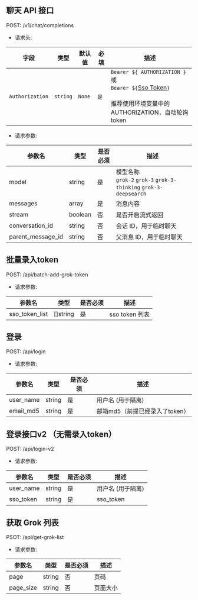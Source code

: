 
## 聊天 API 接口

POST: /v1/chat/completions

- 请求头:

| 字段 | 类型 | 默认值 | 必填 | 描述 |
| --- | --- | --- |--- |--- |
| `Authorization` | `string` | `None` | `是` | `Bearer ${ AUTHORIZATION }` 或 <br> `Bearer ${`[Sso Token](./docs/get-sso-token.jpg)`}` <br><br> 推荐使用环境变量中的 AUTHORIZATION，自动轮询token |

- 请求参数:

| 参数名            | 类型    | 是否必须 | 描述                                                               |
| ----------------- | ------- | -------- | ------------------------------------------------------------------ |
| model             | string  | 是       | 模型名称 <br> `grok-2` `grok-3` `grok-3-thinking` `grok-3-deepsearch` |
| messages          | array   | 是       | 消息内容                                                           |
| stream            | boolean | 否       | 是否开启流式返回                                                   |
| conversation_id   | string  | 否       | 会话 ID，用于临时聊天                                              |
| parent_message_id | string  | 否       | 父消息 ID，用于临时聊天                                            |



## 批量录入token
POST: /api/batch-add-grok-token

- 请求参数:

| 参数名            | 类型    | 是否必须 | 描述                      |
| ----------------- | ------- | -------- | ------------------------- |
| sso_token_list             | []string  | 是       | sso token 列表                     |


## 登录
POST: /api/login
- 请求参数:

| 参数名            | 类型    | 是否必须 | 描述                      |
| ----------------- | ------- | -------- | ------------------------- |
| user_name             | string  | 是       | 用户名 (用于隔离)                    |
| email_md5             | string  | 是       | 邮箱md5（前提已经录入了token）                     |

## 登录接口v2 （无需录入token）
POST: /api/login-v2
- 请求参数:

| 参数名            | 类型    | 是否必须 | 描述                      |
| ----------------- | ------- | -------- | ------------------------- |
| user_name             | string  | 是       | 用户名 (用于隔离)                    |
| sso_token             | string  | 是       | sso_token                     |

## 获取 Grok 列表
PSOT: /api/get-grok-list
- 请求参数:

| 参数名            | 类型    | 是否必须 | 描述                      |
| ----------------- | ------- | -------- | ------------------------- |
| page             | string  | 否      | 页码                     |
| page_size             | string  | 否       | 页面大小                     |

